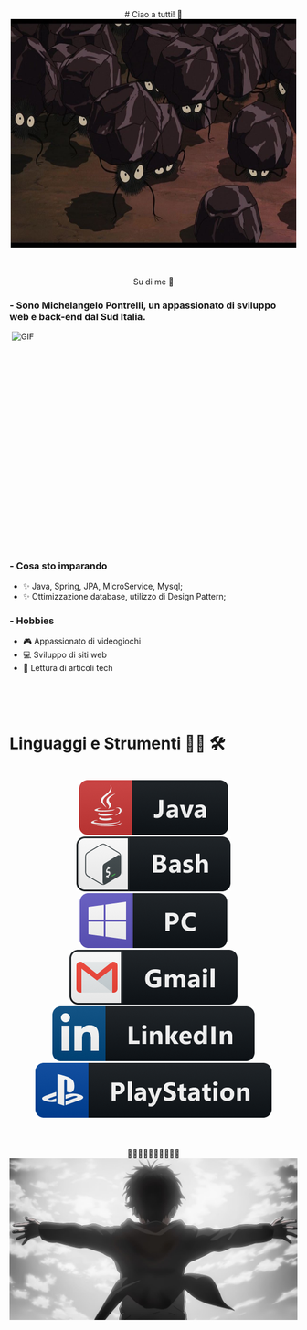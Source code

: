 <div align="center" style= "bold">
# Ciao a tutti! 👋
</div>

<div align="center">
  <img height="400" width="500" align="center"src="assets/daidai.jpeg">

</div>

</br>
</br>
</br>
<div align="center">
  Su di me 💬 
</div>

### - Sono Michelangelo Pontrelli, un appassionato di sviluppo web e back-end dal Sud Italia. 

<img height="400" width="500" alt="GIF" align="right" src="assets/1936.gif">

### - Cosa sto imparando
- ✨ Java, Spring, JPA, MicroService, Mysql;
- ✨ Ottimizzazione database, utilizzo di Design Pattern;

### - Hobbies 
- 🎮 Appassionato di videogiochi<br/>
- 💻 Sviluppo di siti web<br/>
- 📖 Lettura di articoli tech<br/>

</br>
</br>
</br>

# Linguaggi e Strumenti 👨‍💻 🛠
</br>

<div align="center">
  <img src="assets/java.png">
  <img src="assets/bash.png">
  <img src="assets/pc.png">
  <img src="assets/gmail.png">
  <img src="assets/linkedin.png">
  <img src="assets/playstation@3x.png">
</div>

</br>
</br>
</br>
<div align="center">
 👋👋👋👋👋👋👋👋👋👋
  <img src="assets/eren.png">
</div>



